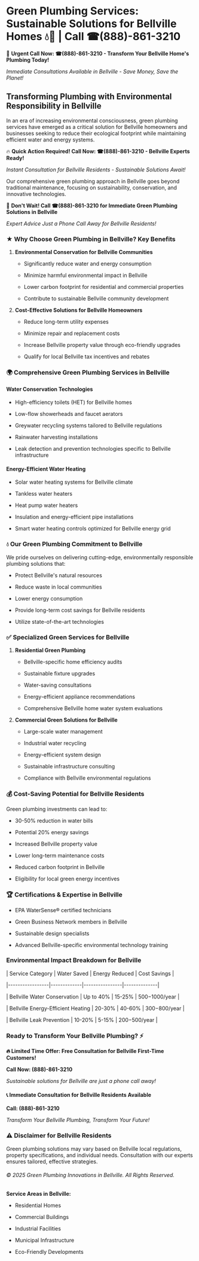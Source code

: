 # Green Plumbing Services: Sustainable Solutions for Bellville Homes 💧🌿 | Call ☎(888)-861-3210

🚨 **Urgent Call Now: ☎(888)-861-3210 - Transform Your Bellville Home's Plumbing Today!**
*Immediate Consultations Available in Bellville - Save Money, Save the Planet!*

## Transforming Plumbing with Environmental Responsibility in Bellville

In an era of increasing environmental consciousness, green plumbing services have emerged as a critical solution for Bellville homeowners and businesses seeking to reduce their ecological footprint while maintaining efficient water and energy systems. 

🔥 **Quick Action Required! Call Now: ☎(888)-861-3210 - Bellville Experts Ready!**
*Instant Consultation for Bellville Residents - Sustainable Solutions Await!*

Our comprehensive green plumbing approach in Bellville goes beyond traditional maintenance, focusing on sustainability, conservation, and innovative technologies.

🚨 **Don't Wait! Call ☎(888)-861-3210 for Immediate Green Plumbing Solutions in Bellville**
*Expert Advice Just a Phone Call Away for Bellville Residents!*

### ★ Why Choose Green Plumbing in Bellville? Key Benefits

1. **Environmental Conservation for Bellville Communities** 
   - Significantly reduce water and energy consumption
   - Minimize harmful environmental impact in Bellville
   - Lower carbon footprint for residential and commercial properties
   - Contribute to sustainable Bellville community development

2. **Cost-Effective Solutions for Bellville Homeowners** 
   - Reduce long-term utility expenses
   - Minimize repair and replacement costs
   - Increase Bellville property value through eco-friendly upgrades
   - Qualify for local Bellville tax incentives and rebates

### 🌍 Comprehensive Green Plumbing Services in Bellville

#### Water Conservation Technologies
- High-efficiency toilets (HET) for Bellville homes
- Low-flow showerheads and faucet aerators
- Greywater recycling systems tailored to Bellville regulations
- Rainwater harvesting installations
- Leak detection and prevention technologies specific to Bellville infrastructure

#### Energy-Efficient Water Heating
- Solar water heating systems for Bellville climate
- Tankless water heaters
- Heat pump water heaters
- Insulation and energy-efficient pipe installations
- Smart water heating controls optimized for Bellville energy grid

### 💧 Our Green Plumbing Commitment to Bellville

We pride ourselves on delivering cutting-edge, environmentally responsible plumbing solutions that:
- Protect Bellville's natural resources
- Reduce waste in local communities
- Lower energy consumption
- Provide long-term cost savings for Bellville residents
- Utilize state-of-the-art technologies

### ✅ Specialized Green Services for Bellville

1. **Residential Green Plumbing**
   - Bellville-specific home efficiency audits
   - Sustainable fixture upgrades
   - Water-saving consultations
   - Energy-efficient appliance recommendations
   - Comprehensive Bellville home water system evaluations

2. **Commercial Green Solutions for Bellville**
   - Large-scale water management
   - Industrial water recycling
   - Energy-efficient system design
   - Sustainable infrastructure consulting
   - Compliance with Bellville environmental regulations

### 💰 Cost-Saving Potential for Bellville Residents

Green plumbing investments can lead to:
- 30-50% reduction in water bills
- Potential 20% energy savings
- Increased Bellville property value
- Lower long-term maintenance costs
- Reduced carbon footprint in Bellville
- Eligibility for local green energy incentives

### 🏆 Certifications & Expertise in Bellville

- EPA WaterSense® certified technicians
- Green Business Network members in Bellville
- Sustainable design specialists
- Advanced Bellville-specific environmental technology training

### Environmental Impact Breakdown for Bellville

| Service Category | Water Saved | Energy Reduced | Cost Savings |
|-----------------|-------------|----------------|--------------|
| Bellville Water Conservation | Up to 40% | 15-25% | $500-$1000/year |
| Bellville Energy-Efficient Heating | 20-30% | 40-60% | $300-$800/year |
| Bellville Leak Prevention | 10-20% | 5-15% | $200-$500/year |

### Ready to Transform Your Bellville Plumbing? ⚡

**🔥 Limited Time Offer: Free Consultation for Bellville First-Time Customers!**

**Call Now: (888)-861-3210**
*Sustainable solutions for Bellville are just a phone call away!*

#### 📞 Immediate Consultation for Bellville Residents Available

**Call: (888)-861-3210**
*Transform Your Bellville Plumbing, Transform Your Future!*

### ⚠️ Disclaimer for Bellville Residents

Green plumbing solutions may vary based on Bellville local regulations, property specifications, and individual needs. Consultation with our experts ensures tailored, effective strategies.

###### © 2025 Green Plumbing Innovations in Bellville. All Rights Reserved.

**Service Areas in Bellville:** 
- Residential Homes
- Commercial Buildings
- Industrial Facilities
- Municipal Infrastructure
- Eco-Friendly Developments